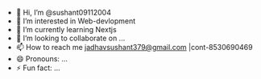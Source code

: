 - 👋 Hi, I’m @sushant09112004
- 👀 I’m interested in Web-devlopment
- 🌱 I’m currently learning Nextjs
- 💞️ I’m looking to collaborate on ...
- 📫 How to reach me jadhavsushant379@gmail.com |cont-8530690469
- 😄 Pronouns: ...
- ⚡ Fun fact: ...

<!---
sushant09112004/sushant09112004 is a ✨ special ✨ repository because its `README.md` (this file) appears on your GitHub profile.
You can click the Preview link to take a look at your changes.
--->
